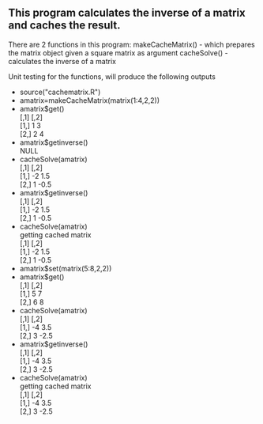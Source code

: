 This program calculates the inverse of a matrix and caches the result.
-----------------------------------------------------------------------
There are 2 functions in this program:
makeCacheMatrix() - which prepares the matrix object given a square matrix as argument
cacheSolve() - calculates the inverse of a matrix

Unit testing for the functions, will produce the following outputs

* source("cachematrix.R")
* amatrix=makeCacheMatrix(matrix(1:4,2,2))
* amatrix$get()  
	[,1] [,2]  
[1,]    1    3  
[2,]    2    4  
* amatrix$getinverse()  
NULL  
* cacheSolve(amatrix)  
     [,1] [,2]  
[1,]   -2  1.5  
[2,]    1 -0.5  
* amatrix$getinverse()    
     [,1] [,2]  
[1,]   -2  1.5  
[2,]    1 -0.5  
* cacheSolve(amatrix)  
getting cached matrix  
     [,1] [,2]  
[1,]   -2  1.5  
[2,]    1 -0.5  
* amatrix$set(matrix(5:8,2,2))  
* amatrix$get()  
     [,1] [,2]  
[1,]    5    7  
[2,]    6    8  
* cacheSolve(amatrix)  
     [,1] [,2]  
[1,]   -4  3.5  
[2,]    3 -2.5  
* amatrix$getinverse()  
     [,1] [,2]  
[1,]   -4  3.5  
[2,]    3 -2.5  
* cacheSolve(amatrix)  
getting cached matrix  
     [,1] [,2]  
[1,]   -4  3.5  
[2,]    3 -2.5  
